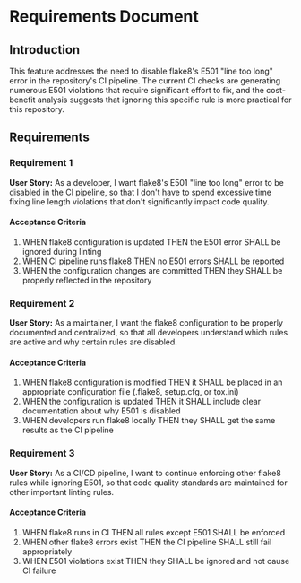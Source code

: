 # Requirements Document

## Introduction

This feature addresses the need to disable flake8's E501 "line too long" error in the repository's CI pipeline. The current CI checks are generating numerous E501 violations that require significant effort to fix, and the cost-benefit analysis suggests that ignoring this specific rule is more practical for this repository.

## Requirements

### Requirement 1

**User Story:** As a developer, I want flake8's E501 "line too long" error to be disabled in the CI pipeline, so that I don't have to spend excessive time fixing line length violations that don't significantly impact code quality.

#### Acceptance Criteria

1. WHEN flake8 configuration is updated THEN the E501 error SHALL be ignored during linting
2. WHEN CI pipeline runs flake8 THEN no E501 errors SHALL be reported
3. WHEN the configuration changes are committed THEN they SHALL be properly reflected in the repository

### Requirement 2

**User Story:** As a maintainer, I want the flake8 configuration to be properly documented and centralized, so that all developers understand which rules are active and why certain rules are disabled.

#### Acceptance Criteria

1. WHEN flake8 configuration is modified THEN it SHALL be placed in an appropriate configuration file (.flake8, setup.cfg, or tox.ini)
2. WHEN the configuration is updated THEN it SHALL include clear documentation about why E501 is disabled
3. WHEN developers run flake8 locally THEN they SHALL get the same results as the CI pipeline

### Requirement 3

**User Story:** As a CI/CD pipeline, I want to continue enforcing other flake8 rules while ignoring E501, so that code quality standards are maintained for other important linting rules.

#### Acceptance Criteria

1. WHEN flake8 runs in CI THEN all rules except E501 SHALL be enforced
2. WHEN other flake8 errors exist THEN the CI pipeline SHALL still fail appropriately
3. WHEN E501 violations exist THEN they SHALL be ignored and not cause CI failure